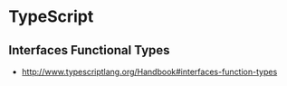 # TypeScript

## Interfaces Functional Types

- http://www.typescriptlang.org/Handbook#interfaces-function-types
